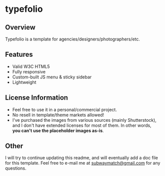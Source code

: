 typefolio
=========

## Overview

Typefolio is a template for agencies/designers/photographers/etc. 



## Features
* Valid W3C HTML5
* Fully responsive
* Custom-built JS menu & sticky sidebar
* Lightweight



## License Information

* Feel free to use it in a personal/commercial project. 
* No resell in template/theme markets allowed!
* I've purchased the images from various sources (mainly Shutterstock), and I don't have extended licenses for most of them. In other words, **you can't use the placeholder images as-is**.



## Other

I will try to continue updating this readme, and will eventually add a doc file for this template. 
Feel free to e-mail me at [subwaymatch@gmail.com](mailto:subwaymatch@gmail.com) for any questions. 

